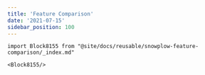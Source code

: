 ```yaml
---
title: 'Feature Comparison'
date: '2021-07-15'
sidebar_position: 100
---
```


```mdx-code-block
import Block8155 from "@site/docs/reusable/snowplow-feature-comparison/_index.md"

<Block8155/>
```
